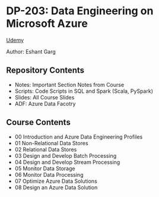 # DP-203: Data Engineering on Microsoft Azure
[Udemy](https://www.udemy.com/course/dp200exam/)

Author: Eshant Garg

## Repository Contents
- Notes: Important Section Notes from Course
- Scripts: Code Scripts in SQL and Spark (Scala, PySpark)
- Slides: All Course Slides
- ADF: Azure Data Facotry

## Course Contents
- 00 Introduction and Azure Data Engineering Profiles
- 01 Non-Relational Data Stores
- 02 Relational Data Stores
- 03 Design and Develop Batch Processing
- 04 Design and Develop Stream Processing
- 05 Monitor Data Storage
- 06 Monitor Data Processing
- 07 Optimize Azure Data Solutions
- 08 Design an Azure Data Solution
